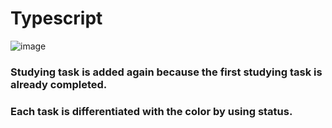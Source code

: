 # Typescript

![image](https://github.com/Tharun310/Typescript/assets/73332393/b215ec86-520f-4daa-94e8-8283c0dcbc3b)

### Studying task is added again because the first studying task is already completed.
### Each task is differentiated with the color by using status.
